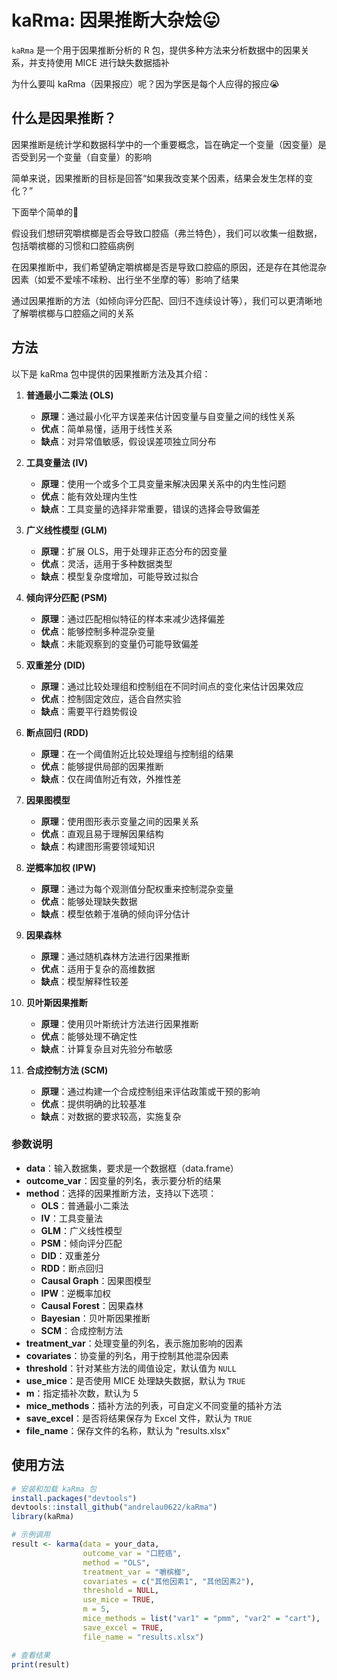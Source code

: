 # kaRma: 因果推断大杂烩😛

`kaRma` 是一个用于因果推断分析的 R 包，提供多种方法来分析数据中的因果关系，并支持使用 MICE 进行缺失数据插补

为什么要叫 kaRma（因果报应）呢？因为学医是每个人应得的报应😭

## 什么是因果推断？

因果推断是统计学和数据科学中的一个重要概念，旨在确定一个变量（因变量）是否受到另一个变量（自变量）的影响

简单来说，因果推断的目标是回答“如果我改变某个因素，结果会发生怎样的变化？”

下面举个简单的🌰

假设我们想研究嚼槟榔是否会导致口腔癌（弗兰特色），我们可以收集一组数据，包括嚼槟榔的习惯和口腔癌病例

在因果推断中，我们希望确定嚼槟榔是否是导致口腔癌的原因，还是存在其他混杂因素（如爱不爱嗦不嗦粉、出行坐不坐摩的等）影响了结果

通过因果推断的方法（如倾向评分匹配、回归不连续设计等），我们可以更清晰地了解嚼槟榔与口腔癌之间的关系

## 方法

以下是 kaRma 包中提供的因果推断方法及其介绍：

1. **普通最小二乘法 (OLS)**
   - **原理**：通过最小化平方误差来估计因变量与自变量之间的线性关系
   - **优点**：简单易懂，适用于线性关系
   - **缺点**：对异常值敏感，假设误差项独立同分布

2. **工具变量法 (IV)**
   - **原理**：使用一个或多个工具变量来解决因果关系中的内生性问题
   - **优点**：能有效处理内生性
   - **缺点**：工具变量的选择非常重要，错误的选择会导致偏差

3. **广义线性模型 (GLM)**
   - **原理**：扩展 OLS，用于处理非正态分布的因变量
   - **优点**：灵活，适用于多种数据类型
   - **缺点**：模型复杂度增加，可能导致过拟合

4. **倾向评分匹配 (PSM)**
   - **原理**：通过匹配相似特征的样本来减少选择偏差
   - **优点**：能够控制多种混杂变量
   - **缺点**：未能观察到的变量仍可能导致偏差

5. **双重差分 (DID)**
   - **原理**：通过比较处理组和控制组在不同时间点的变化来估计因果效应
   - **优点**：控制固定效应，适合自然实验
   - **缺点**：需要平行趋势假设

6. **断点回归 (RDD)**
   - **原理**：在一个阈值附近比较处理组与控制组的结果
   - **优点**：能够提供局部的因果推断
   - **缺点**：仅在阈值附近有效，外推性差

7. **因果图模型**
   - **原理**：使用图形表示变量之间的因果关系
   - **优点**：直观且易于理解因果结构
   - **缺点**：构建图形需要领域知识

8. **逆概率加权 (IPW)**
   - **原理**：通过为每个观测值分配权重来控制混杂变量
   - **优点**：能够处理缺失数据
   - **缺点**：模型依赖于准确的倾向评分估计

9. **因果森林**
   - **原理**：通过随机森林方法进行因果推断
   - **优点**：适用于复杂的高维数据
   - **缺点**：模型解释性较差

10. **贝叶斯因果推断**
    - **原理**：使用贝叶斯统计方法进行因果推断
    - **优点**：能够处理不确定性
    - **缺点**：计算复杂且对先验分布敏感

11. **合成控制方法 (SCM)**
    - **原理**：通过构建一个合成控制组来评估政策或干预的影响
    - **优点**：提供明确的比较基准
    - **缺点**：对数据的要求较高，实施复杂

### 参数说明

- **data**：输入数据集，要求是一个数据框（data.frame）
- **outcome_var**：因变量的列名，表示要分析的结果
- **method**：选择的因果推断方法，支持以下选项：
  - **OLS**：普通最小二乘法
  - **IV**：工具变量法
  - **GLM**：广义线性模型
  - **PSM**：倾向评分匹配
  - **DID**：双重差分
  - **RDD**：断点回归
  - **Causal Graph**：因果图模型
  - **IPW**：逆概率加权
  - **Causal Forest**：因果森林
  - **Bayesian**：贝叶斯因果推断
  - **SCM**：合成控制方法
- **treatment_var**：处理变量的列名，表示施加影响的因素
- **covariates**：协变量的列名，用于控制其他混杂因素
- **threshold**：针对某些方法的阈值设定，默认值为 `NULL`
- **use_mice**：是否使用 MICE 处理缺失数据，默认为 `TRUE`
- **m**：指定插补次数，默认为 5
- **mice_methods**：插补方法的列表，可自定义不同变量的插补方法
- **save_excel**：是否将结果保存为 Excel 文件，默认为 `TRUE`
- **file_name**：保存文件的名称，默认为 "results.xlsx"

## 使用方法

```r
# 安装和加载 kaRma 包
install.packages("devtools")
devtools::install_github("andrelau0622/kaRma")
library(kaRma)

# 示例调用
result <- karma(data = your_data,
                outcome_var = "口腔癌",
                method = "OLS",
                treatment_var = "嚼槟榔",
                covariates = c("其他因素1", "其他因素2"),
                threshold = NULL,
                use_mice = TRUE,
                m = 5,
                mice_methods = list("var1" = "pmm", "var2" = "cart"),
                save_excel = TRUE,
                file_name = "results.xlsx")

# 查看结果
print(result)
